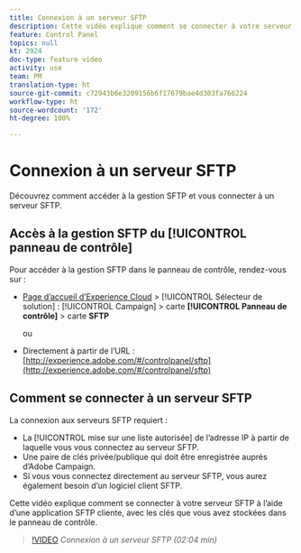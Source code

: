 ```yaml
---
title: Connexion à un serveur SFTP
description: Cette vidéo explique comment se connecter à votre serveur SFTP à l’aide d’une application SFTP cliente, avec les clés que vous avez stockées dans le panneau de contrôle.
feature: Control Panel
topics: null
kt: 2924
doc-type: feature video
activity: use
team: PM
translation-type: ht
source-git-commit: c72943b6e3209156b6f17679bae4d303fa766224
workflow-type: ht
source-wordcount: '172'
ht-degree: 100%

---
```



# Connexion à un serveur SFTP

Découvrez comment accéder à la gestion SFTP et vous connecter à un serveur SFTP.

## Accès à la gestion SFTP du [!UICONTROL panneau de contrôle]

Pour accéder à la gestion SFTP dans le panneau de contrôle, rendez-vous sur :

* [Page d’accueil d’Experience Cloud](https://experience.adobe.com/#/home) > [!UICONTROL Sélecteur de solution] : [!UICONTROL Campaign] > carte **[!UICONTROL Panneau de contrôle]** > carte **SFTP**

   ou
* Directement à partir de l’URL : [http://experience.adobe.com/#/controlpanel/sftp](http://experience.adobe.com/#/controlpanel/sftp)

## Comment se connecter à un serveur SFTP

La connexion aux serveurs SFTP requiert :

* La [!UICONTROL mise sur une liste autorisée] de l’adresse IP à partir de laquelle vous vous connectez au serveur SFTP.
* Une paire de clés privée/publique qui doit être enregistrée auprès d’Adobe Campaign.
* Si vous vous connectez directement au serveur SFTP, vous aurez également besoin d’un logiciel client SFTP.

Cette vidéo explique comment se connecter à votre serveur SFTP à l’aide d’une application SFTP cliente, avec les clés que vous avez stockées dans le panneau de contrôle.

>[!VIDEO](https://video.tv.adobe.com/v/27263?quality=12&captions=fre_fr)
*Connexion à un serveur SFTP (02:04 min)*
